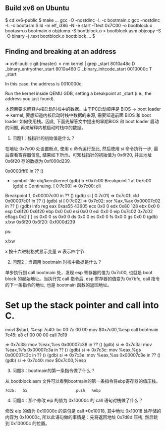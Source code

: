 
## Build xv6 on Ubuntu

$ cd xv6-public
$ make
...
gcc -O -nostdinc -I. -c bootmain.c
gcc -nostdinc -I. -c bootasm.S
ld -m    elf_i386 -N -e start -Ttext 0x7C00 -o bootblock.o bootasm.o bootmain.o
objdump -S bootblock.o > bootblock.asm
objcopy -S -O binary -j .text bootblock.o bootblock
...
$ 

## Finding and breaking at an address

➜  xv6-public git:(master) ✗ nm kernel | grep _start
8010a48c D _binary_entryother_start
8010a460 D _binary_initcode_start
0010000c T _start


In this case, the address is 0010000c.

Run the kernel inside QEMU GDB, setting a breakpoint at _start (i.e., the address you just found).


本题目要求解释内核启动时栈中的数据。由于PC启动顺序是 BIOS -> boot loader -> kernel, 要想知道内核启动时栈中数据的来源, 需要知道前面 BIOS 和 boot loader 如何使用栈。因此, 下面先解答文中提出的早期BIOS 和 boot loader 启动的问题, 再来解释内核启动时栈中的数据。

1. 问题1：栈指针的初始值是什么？

在地址 0x7c00 处设置断点, 使用 c 命令运行至此, 然后使用 si 命令执行一步, 最后查看寄存器信息, 结果如下所示。可知栈指针的初始值为 0x6f20, 并且地址 0x6f20 存的数据为 0xf000d239.

0x0000fff0 in ?? ()
+ symbol-file obj/kern/kernel
(gdb)  b *0x7c00
Breakpoint 1 at 0x7c00
(gdb) c
Continuing.
[   0:7c00] => 0x7c00:	cli    

Breakpoint 1, 0x00007c00 in ?? ()
(gdb) si
[   0:7c01] => 0x7c01:	cld    
0x00007c01 in ?? ()
(gdb) si
[   0:7c02] => 0x7c02:	xor    %ax,%ax
0x00007c02 in ?? ()
(gdb) info reg
eax            0xaa55              43605
ecx            0x0                 0
edx            0x80                128
ebx            0x0                 0
esp            0x6f20              0x6f20
ebp            0x0                 0x0
esi            0x0                 0
edi            0x0                 0
eip            0x7c02              0x7c02
eflags         0x2                 [ ]
cs             0x0                 0
ss             0x0                 0
ds             0x0                 0
es             0x0                 0
fs             0x0                 0
gs             0x0                 0
(gdb)  x/xw 0x6f20
0x6f20:	0xf000d239

ps:

x/xw

x 按十六进制格式显示变量
w 表示四字节


2.  问题2：当调用 bootmain 时栈中数据是什么？

单步执行到 call bootmain 处，发现 esp 寄存器的值为 0x7c00, 也就是 boot block 的起始地址。当执行完 call 指令后, esp 寄存器的值变为 0x7bfc, call 指令的下一条指令的地址, 也是 bootmain 函数的返回地址。

  # Set up the stack pointer and call into C.
  movl    $start, %esp
    7c40:	bc 00 7c 00 00       	mov    $0x7c00,%esp
  call bootmain
    7c45:	e8 cf 00 00 00       	call   7d19 <bootmain>

=> 0x7c38:	mov    %eax,%es
0x00007c38 in ?? ()
(gdb) si
=> 0x7c3a:	mov    %eax,%fs
0x00007c3a in ?? ()
(gdb) si
=> 0x7c3c:	mov    %eax,%gs
0x00007c3c in ?? ()
(gdb) si
=> 0x7c3e:	mov    %eax,%ss
0x00007c3e in ?? ()
(gdb) si
=> 0x7c40:	mov    $0x7c00,%esp

3. 问题3：bootmain的第一条指令做了什么？

从 bootblock.asm 文件可以看到bootmain的第一条指令将ebp寄存器的值压栈。

    7d3b:	55                   	push   %ebp


4. 问题4：那个修改 eip 的值为 0x10000c 的 call 语句对栈做了什么？

修改 eip 的值为 0x10000c 的语句是 call *0x10018, 其中地址 0x10018 处存储的内容为 0x10000c, 所以此语句做的事情是：先将返回地址 0x7d8d 压栈, 然后跳到 0x10000c 的位置。


